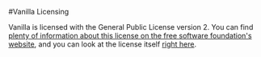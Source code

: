 #Vanilla Licensing

Vanilla is licensed with the General Public License version 2. You can find [plenty of information about this license on the free software foundation's website](http://www.gnu.org/licenses/gpl-2.0.html), and you can look at the license itself [right here](http://www.opensource.org/licenses/gpl-2.0.php).
